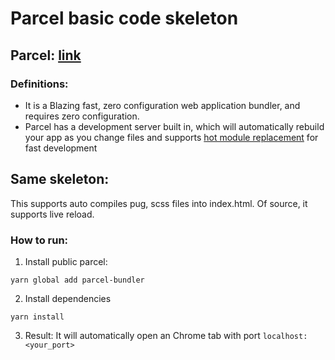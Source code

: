 # Parcel basic code skeleton
## Parcel: [link](https://parceljs.org/)
### Definitions:
- It is a Blazing fast, zero configuration web application bundler, and requires zero configuration.
- Parcel has a development server built in, which will automatically rebuild your app as you change files and supports [hot module replacement](https://parceljs.org/hmr.html) for fast development

## Same skeleton:
This supports auto compiles pug, scss files into index.html. Of source, it supports live reload.

### How to run:
1. Install public parcel:
```
yarn global add parcel-bundler
```

2. Install dependencies
```
yarn install
```

3. Result: It will automatically open an Chrome tab with port `localhost:<your_port>`
